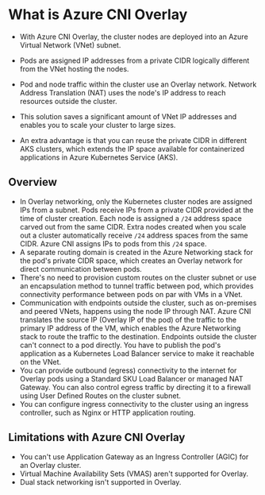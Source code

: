 # What is Azure CNI Overlay
- With Azure CNI Overlay, the cluster nodes are deployed into an Azure Virtual Network (VNet) subnet. 

- Pods are assigned IP addresses from a private CIDR logically different from the VNet hosting the nodes.
- Pod and node traffic within the cluster use an Overlay network. Network Address Translation (NAT) uses the node's IP address to reach resources outside the cluster.
- This solution saves a significant amount of VNet IP addresses and enables you to scale your cluster to large sizes.
- An extra advantage is that you can reuse the private CIDR in different AKS clusters, which extends the IP space available for containerized applications in Azure Kubernetes Service (AKS).

## Overview

- In Overlay networking, only the Kubernetes cluster nodes are assigned IPs from a subnet. Pods receive IPs from a private CIDR provided at the time of cluster creation. Each node is assigned a `/24` address space carved out from the same CIDR. Extra nodes created when you scale out a cluster automatically receive `/24` address spaces from the same CIDR. Azure CNI assigns IPs to pods from this `/24` space.
- A separate routing domain is created in the Azure Networking stack for the pod's private CIDR space, which creates an Overlay network for direct communication between pods.
- There's no need to provision custom routes on the cluster subnet or use an encapsulation method to tunnel traffic between pod, which provides connectivity performance between pods on par with VMs in a VNet.
- Communication with endpoints outside the cluster, such as on-premises and peered VNets, happens using the node IP through NAT. Azure CNI translates the source IP (Overlay IP of the pod) of the traffic to the primary IP address of the VM, which enables the Azure Networking stack to route the traffic to the destination. Endpoints outside the cluster can't connect to a pod directly. You have to publish the pod's application as a Kubernetes Load Balancer service to make it reachable on the VNet.
- You can provide outbound (egress) connectivity to the internet for Overlay pods using a Standard SKU Load Balancer or managed NAT Gateway. You can also control egress traffic by directing it to a firewall using User Defined Routes on the cluster subnet.
- You can configure ingress connectivity to the cluster using an ingress controller, such as Nginx or HTTP application routing.

## **Limitations with Azure CNI Overlay**

- You can't use Application Gateway as an Ingress Controller (AGIC) for an Overlay cluster.
- Virtual Machine Availability Sets (VMAS) aren't supported for Overlay.
- Dual stack networking isn't supported in Overlay.
